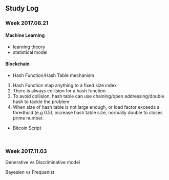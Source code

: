 ## Study Log

### Week 2017.08.21

#### Machine Learning

* learning theory
* statistical model

#### Blockchain

* Hash Function/Hash Table mechanism
1. Hash Function map anything to a fixed size index
2. There is always collision for a hash function
3. To avoid collision, hash table can use chaining/open addressing/double hash to tackle the problem
4. When size of hash table is not large enough, or load factor exceeds a thredhold (e.g 0.5), increase hash table size, normally double to closes prime number.

* Bitcoin Script

  ​


### Week 2017.11.03

Generative vs Discriminative model

Bayesien vs Frequenist



